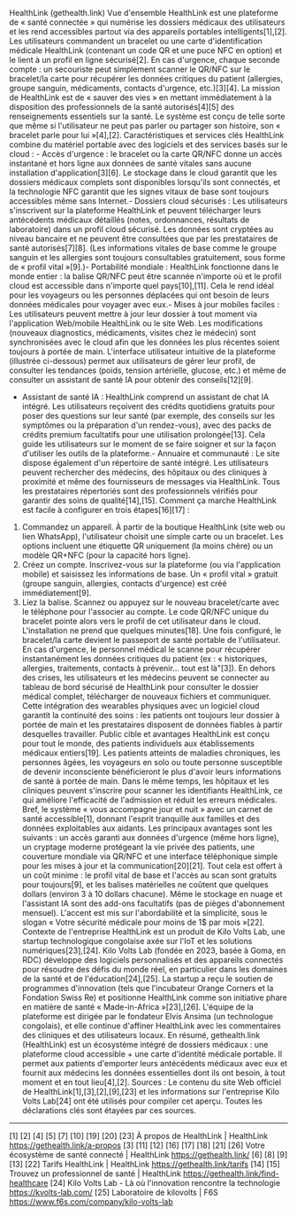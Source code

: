 HealthLink (gethealth.link) Vue d'ensemble
HealthLink est une plateforme de « santé connectée » qui numérise les dossiers médicaux des utilisateurs et les rend accessibles partout via des appareils portables intelligents[1],[2]. Les utilisateurs commandent un bracelet ou une carte d'identification médicale HealthLink  (contenant un code QR et une puce NFC en option) et le lient à un profil en ligne sécurisé[2]. En cas d'urgence, chaque seconde compte : un secouriste peut simplement scanner le QR/NFC sur le bracelet/la carte pour récupérer les données critiques du patient (allergies, groupe sanguin, médicaments, contacts d'urgence, etc.)[3][4]. La mission de HealthLink est de « sauver des vies » en mettant immédiatement à la disposition des professionnels de la santé autorisés[4][5] des renseignements essentiels sur la santé. Le système est conçu de telle sorte que même si l'utilisateur ne peut pas parler ou partager son histoire, son « bracelet parle pour lui »[4],[2].
Caractéristiques et services clés
HealthLink combine du matériel portable avec des logiciels et des services basés sur le cloud : - Accès d'urgence : le bracelet ou la carte QR/NFC donne  un accès instantané et hors ligne aux données de santé vitales sans aucune installation d'application[3][6]. Le stockage dans le cloud garantit que les dossiers médicaux complets sont disponibles lorsqu'ils sont connectés, et la technologie NFC garantit que les signes vitaux de base sont toujours accessibles même sans Internet.- Dossiers cloud sécurisés : Les utilisateurs s'inscrivent sur la plateforme HealthLink et peuvent télécharger leurs antécédents médicaux détaillés (notes, ordonnances, résultats de laboratoire) dans un profil cloud sécurisé. Les données sont cryptées au niveau bancaire et ne peuvent être consultées que par les prestataires de santé autorisés[7][8]. (Les informations vitales de base comme le groupe sanguin et les allergies sont toujours consultables gratuitement, sous forme de « profil vital »[9].)- Portabilité mondiale : HealthLink fonctionne dans le monde entier : la balise QR/NFC peut être scannée n'importe où et le profil cloud est accessible dans n'importe quel pays[10],[11]. Cela le rend idéal pour les voyageurs ou les personnes déplacées qui ont besoin de leurs données médicales pour voyager avec eux.- Mises à jour mobiles faciles : Les utilisateurs peuvent mettre à jour leur dossier à tout moment via l'application Web/mobile HealthLink ou le site Web. Les modifications (nouveaux diagnostics, médicaments, visites chez le médecin) sont synchronisées avec le cloud afin que les données les plus récentes soient toujours à portée de main. L'interface utilisateur intuitive de la plateforme  (illustrée ci-dessous) permet aux utilisateurs de gérer leur profil, de consulter les tendances (poids, tension artérielle, glucose, etc.) et même de consulter un assistant de santé IA pour obtenir des conseils[12][9].

- Assistant de santé IA : HealthLink comprend un assistant de chat IA intégré. Les utilisateurs reçoivent des crédits quotidiens gratuits pour poser des questions sur leur santé (par exemple, des conseils sur les symptômes ou la préparation d'un rendez-vous), avec des packs de crédits premium facultatifs pour une utilisation prolongée[13]. Cela guide les utilisateurs sur le moment de se faire soigner et sur la façon d'utiliser les outils de la plateforme.- Annuaire et communauté : Le site dispose également d'un répertoire de santé intégré. Les utilisateurs peuvent rechercher des médecins, des hôpitaux ou des cliniques à proximité et même des fournisseurs de messages via HealthLink. Tous les prestataires répertoriés sont des professionnels vérifiés pour garantir des soins de qualité[14],[15].
Comment ça marche
HealthLink est facile à configurer en trois étapes[16][17] :
1.	Commandez un appareil. À partir de la boutique HealthLink (site web ou lien WhatsApp), l'utilisateur choisit une simple carte ou un bracelet. Les options incluent une étiquette QR uniquement (la moins chère) ou un modèle QR+NFC (pour la capacité hors ligne).
2.	Créez un compte. Inscrivez-vous sur la plateforme (ou via l'application mobile) et saisissez les informations de base. Un « profil vital » gratuit (groupe sanguin, allergies, contacts d'urgence) est créé immédiatement[9].
3.	Liez la balise. Scannez ou appuyez sur le nouveau bracelet/carte avec le téléphone pour l'associer au compte. Le code QR/NFC unique du bracelet pointe alors vers le profil de cet utilisateur dans le cloud. L'installation ne prend que quelques minutes[18].
Une fois configuré, le bracelet/la carte devient le passeport de santé portable de l'utilisateur. En cas d'urgence, le personnel médical le scanne pour récupérer instantanément les  données critiques du patient (ex : « historiques, allergies, traitements, contacts à prévenir... tout est là"[3]). En dehors des crises, les utilisateurs et les médecins peuvent se connecter au tableau de bord sécurisé de HealthLink pour consulter le dossier médical complet, télécharger de nouveaux fichiers et communiquer. Cette intégration des wearables physiques avec un logiciel cloud garantit la continuité des soins : les patients ont toujours leur dossier à portée de main et les prestataires disposent de données fiables à partir desquelles travailler.
Public cible et avantages
HealthLink est conçu pour tout le monde, des patients individuels aux établissements médicaux entiers[19]. Les patients atteints de maladies chroniques, les personnes âgées, les voyageurs en solo ou toute personne susceptible de devenir inconsciente bénéficieront le plus d'avoir leurs informations de santé à portée de main. Dans le même temps, les hôpitaux et les cliniques peuvent s'inscrire pour scanner les identifiants HealthLink, ce qui améliore l'efficacité de l'admission et réduit les erreurs médicales. Bref, le système « vous accompagne jour et nuit » avec un carnet de santé accessible[1], donnant l'esprit tranquille aux familles et des données exploitables aux aidants.
Les principaux avantages sont les suivants : un accès garanti aux données d'urgence (même hors ligne), un cryptage moderne protégeant la vie privée des patients, une couverture mondiale via QR/NFC et une interface téléphonique simple pour les mises à jour et la communication[20][21]. Tout cela est offert à un coût minime : le profil vital de base et l'accès au scan sont gratuits pour toujours[9], et les balises matérielles ne coûtent que quelques dollars (environ 3 à 10 dollars chacune). Même le stockage en nuage et l'assistant IA sont des add-ons facultatifs (pas de pièges d'abonnement mensuel). L'accent est mis sur l'abordabilité et la simplicité, sous le slogan « Votre sécurité médicale pour moins de 1$ par mois »[22].
Contexte de l'entreprise
HealthLink est un produit de Kilo Volts Lab, une startup technologique congolaise axée sur l'IoT et les solutions numériques[23],[24]. Kilo Volts Lab (fondée en 2023, basée à Goma, en RDC) développe des logiciels personnalisés et des appareils connectés pour résoudre des défis du monde réel, en particulier dans les domaines de la santé et de l'éducation[24],[25]. La startup a reçu le soutien de programmes d'innovation (tels que l'incubateur Orange Corners et la Fondation Swiss Re) et positionne HealthLink comme son initiative phare en matière de santé « Made-in-Africa »[23],[26]. L'équipe de la plateforme est dirigée par le fondateur Elvis Ansima (un technologue congolais), et elle continue d'affiner HealthLink avec les commentaires des cliniques et des utilisateurs locaux.
En résumé, gethealth.link (HealthLink) est un écosystème intégré de dossiers médicaux : une plateforme cloud accessible + une carte d'identité médicale portable. Il permet aux patients d'emporter leurs antécédents médicaux avec eux et fournit aux médecins les données essentielles dont ils ont besoin, à tout moment et en tout lieu[4],[2].
Sources : Le  contenu du site Web officiel de HealthLink[1],[3],[2],[9],[23] et les informations sur l'entreprise Kilo Volts Lab[24] ont été utilisés pour compiler cet aperçu. Toutes les déclarations clés sont étayées par ces sources.
________________________________________
[1] [2] [4] [5] [7] [10] [19] [20] [23] À propos de HealthLink | HealthLink
https://gethealth.link/a-propos
[3] [11] [12] [16] [17] [18] [21] [26] Votre écosystème de santé connecté | HealthLink
https://gethealth.link/
[6] [8] [9] [13] [22] Tarifs HealthLink | HealthLink
https://gethealth.link/tarifs
[14] [15] Trouvez un professionnel de santé | HealthLink
https://gethealth.link/find-healthcare
[24] Kilo Volts Lab - Là où l'innovation rencontre la technologie
https://kvolts-lab.com/
[25] Laboratoire de kilovolts | F6S
https://www.f6s.com/company/kilo-volts-lab

